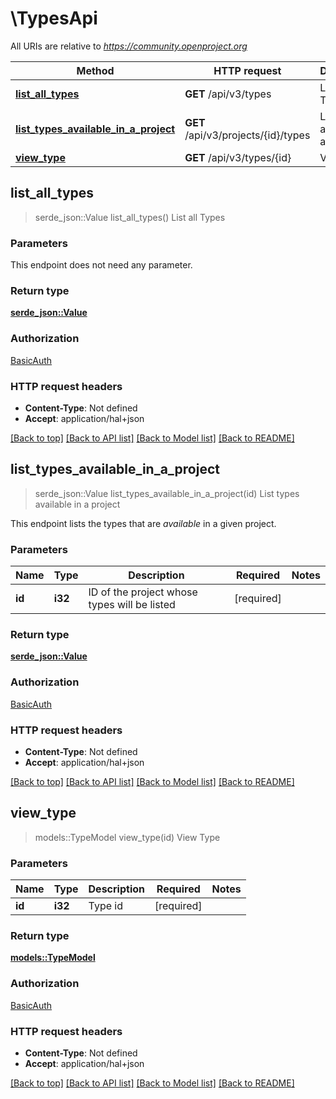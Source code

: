 # \TypesApi

All URIs are relative to *https://community.openproject.org*

Method | HTTP request | Description
------------- | ------------- | -------------
[**list_all_types**](TypesApi.md#list_all_types) | **GET** /api/v3/types | List all Types
[**list_types_available_in_a_project**](TypesApi.md#list_types_available_in_a_project) | **GET** /api/v3/projects/{id}/types | List types available in a project
[**view_type**](TypesApi.md#view_type) | **GET** /api/v3/types/{id} | View Type



## list_all_types

> serde_json::Value list_all_types()
List all Types



### Parameters

This endpoint does not need any parameter.

### Return type

[**serde_json::Value**](serde_json::Value.md)

### Authorization

[BasicAuth](../README.md#BasicAuth)

### HTTP request headers

- **Content-Type**: Not defined
- **Accept**: application/hal+json

[[Back to top]](#) [[Back to API list]](../README.md#documentation-for-api-endpoints) [[Back to Model list]](../README.md#documentation-for-models) [[Back to README]](../README.md)


## list_types_available_in_a_project

> serde_json::Value list_types_available_in_a_project(id)
List types available in a project

This endpoint lists the types that are *available* in a given project.

### Parameters


Name | Type | Description  | Required | Notes
------------- | ------------- | ------------- | ------------- | -------------
**id** | **i32** | ID of the project whose types will be listed | [required] |

### Return type

[**serde_json::Value**](serde_json::Value.md)

### Authorization

[BasicAuth](../README.md#BasicAuth)

### HTTP request headers

- **Content-Type**: Not defined
- **Accept**: application/hal+json

[[Back to top]](#) [[Back to API list]](../README.md#documentation-for-api-endpoints) [[Back to Model list]](../README.md#documentation-for-models) [[Back to README]](../README.md)


## view_type

> models::TypeModel view_type(id)
View Type



### Parameters


Name | Type | Description  | Required | Notes
------------- | ------------- | ------------- | ------------- | -------------
**id** | **i32** | Type id | [required] |

### Return type

[**models::TypeModel**](TypeModel.md)

### Authorization

[BasicAuth](../README.md#BasicAuth)

### HTTP request headers

- **Content-Type**: Not defined
- **Accept**: application/hal+json

[[Back to top]](#) [[Back to API list]](../README.md#documentation-for-api-endpoints) [[Back to Model list]](../README.md#documentation-for-models) [[Back to README]](../README.md)

